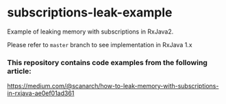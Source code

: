 # subscriptions-leak-example
Example of leaking memory with subscriptions in RxJava2.

Please refer to `master` branch to see implementation in RxJava 1.x

### This repository contains code examples from the following article: 

https://medium.com/@scanarch/how-to-leak-memory-with-subscriptions-in-rxjava-ae0ef01ad361
